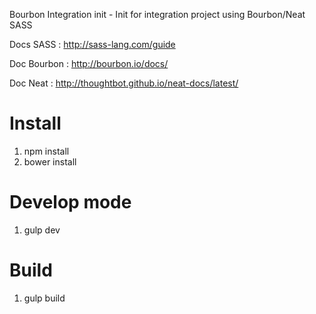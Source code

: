 Bourbon Integration init - Init for integration project using Bourbon/Neat SASS

Docs SASS : http://sass-lang.com/guide

Doc Bourbon : http://bourbon.io/docs/

Doc Neat : http://thoughtbot.github.io/neat-docs/latest/

# Install

1. npm install
2. bower install

# Develop mode
1. gulp dev

# Build
1. gulp build
